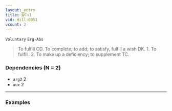 ```yaml
---
layout: entry
title: སྐོང་√1
vid: Hill:0051
vcount: 2
---
```

`Voluntary` `Erg-Abs`
> To fulfill CD\.
 To complete; to add; to satisfy, fulfill a wish DK\.
 1\.
 To fulfill\.
 2\.
 To make up a deficiency; to supplement TC\.

### Dependencies (N = 2)
* `arg2` 2
* `aux` 2

---

### Examples



